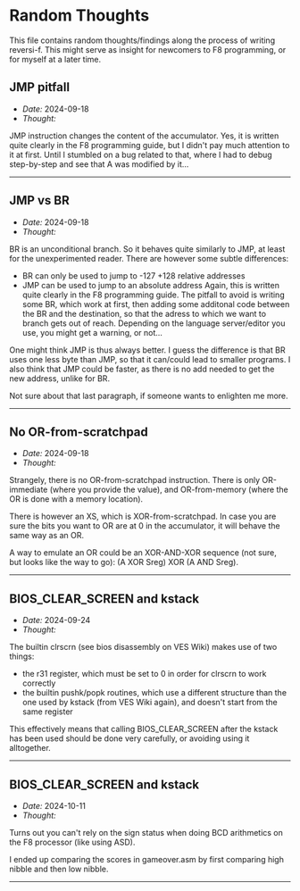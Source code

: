 # Random Thoughts

This file contains random thoughts/findings along the process of
writing reversi-f. This might serve as insight for newcomers to F8
programming, or for myself at a later time.

## JMP pitfall
- *Date:* 2024-09-18
- *Thought:*

JMP instruction changes the content of the accumulator. Yes, it is written
quite clearly in the F8 programming guide, but I didn't pay much attention
to it at first. Until I stumbled on a bug related to that, where I had to
debug step-by-step and see that A was modified by it...

---

## JMP vs BR
- *Date:* 2024-09-18
- *Thought:* 

BR is an unconditional branch. So it behaves quite similarly to JMP, at least
for the unexperimented reader. There are however some subtle differences:
- BR can only be used to jump to -127 +128 relative addresses
- JMP can be used to jump to an absolute address
Again, this is written quite clearly in the F8 programming guide. The pitfall to
avoid is writing some BR, which work at first, then adding some additonal code
between the BR and the destination, so that the adress to which we want to branch
gets out of reach. Depending on the language server/editor you use, you might get
a warning, or not...

One might think JMP is thus always better. I guess the difference is that BR uses
one less byte than JMP, so that it can/could lead to smaller programs. I also
think that JMP could be faster, as there is no add needed to get the new address,
unlike for BR.

Not sure about that last paragraph, if someone wants to enlighten me more.

---

## No OR-from-scratchpad
- *Date:* 2024-09-18
- *Thought:* 

Strangely, there is no OR-from-scratchpad instruction. There is only
OR-immediate (where you provide the value), and OR-from-memory (where
the OR is done with a memory location).

There is however an XS, which is XOR-from-scratchpad. In case you are
sure the bits you want to OR are at 0 in the accumulator, it will behave
the same way as an OR.

A way to emulate an OR could be an XOR-AND-XOR sequence (not sure, but
looks like the way to go): (A XOR Sreg) XOR (A AND Sreg).

---

## BIOS_CLEAR_SCREEN and kstack
- *Date:* 2024-09-24
- *Thought:* 

The builtin clrscrn (see bios disassembly on VES Wiki) makes use of two things:
- the r31 register, which must be set to 0 in order for clrscrn to work correctly
- the builtin pushk/popk routines, which use a different structure than the one
used by kstack (from VES Wiki again), and doesn't start from the same register

This effectively means that calling BIOS_CLEAR_SCREEN after the kstack
has been used should be done very carefully, or avoiding using it
alltogether.

---

## BIOS_CLEAR_SCREEN and kstack
- *Date:* 2024-10-11
- *Thought:* 

Turns out you can't rely on the sign status when doing BCD arithmetics
on the F8 processor (like using ASD).

I ended up comparing the scores in gameover.asm by first comparing high
nibble and then low nibble.

---
